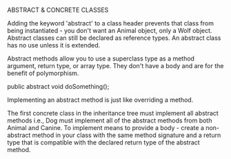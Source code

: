 ABSTRACT & CONCRETE CLASSES

Adding the keyword 'abstract' to a class header prevents that class from being instantiated - you don't want an Animal object, only a Wolf object. Abstract classes can still be declared as reference types. An abstract class has no use unless it is extended.

Abstract methods allow you to use a superclass type as a method argument, return type, or array type. They don't have a body and are for the benefit of polymorphism.

public abstract void doSomething();

Implementing an abstract method is just like overriding a method.

The first concrete class in the inheritance tree must implement all abstract methods i.e., Dog must implement all of the abstract methods from both Animal and Canine. To implement means to provide a body - create a non-abstract method in your class with the same method signature and a return type that is compatible with the declared return type of the abstract method. 
